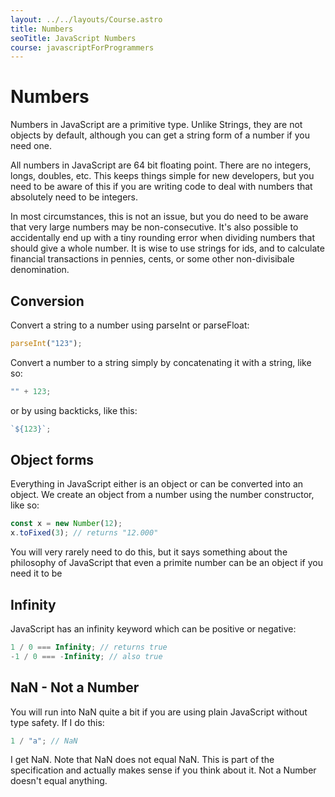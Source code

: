 ```yaml
---
layout: ../../layouts/Course.astro
title: Numbers
seoTitle: JavaScript Numbers
course: javascriptForProgrammers
---
```


# Numbers

Numbers in JavaScript are a primitive type. Unlike Strings, they are not objects by default, although you can get a string form of a number if you need one.

All numbers in JavaScript are 64 bit floating point. There are no integers, longs, doubles, etc. This keeps things simple for new developers, but you need to be aware of this if you are writing code to deal with numbers that absolutely need to be integers.

In most circumstances, this is not an issue, but you do need to be aware that very large numbers may be non-consecutive. It's also possible to accidentally end up with a tiny rounding error when dividing numbers that should give a whole number. It is wise to use strings for ids, and to calculate financial transactions in pennies, cents, or some other non-divisibale denomination.

## Conversion

Convert a string to a number using parseInt or parseFloat:

```js
parseInt("123");
```

Convert a number to a string simply by concatenating it with a string, like so:

```js
"" + 123;
```

or by using backticks, like this:

```js
`${123}`;
```

## Object forms

Everything in JavaScript either is an object or can be converted into an object. We create an object from a number using the number constructor, like so:

```js
const x = new Number(12);
x.toFixed(3); // returns "12.000"
```

You will very rarely need to do this, but it says something about the philosophy of JavaScript that even a primite number can be an object if you need it to be

## Infinity

JavaScript has an infinity keyword which can be positive or negative:

```js
1 / 0 === Infinity; // returns true
-1 / 0 === -Infinity; // also true
```

## NaN - Not a Number

You will run into NaN quite a bit if you are using plain JavaScript without type safety. If I do this:

```js
1 / "a"; // NaN
```

I get NaN. Note that NaN does not equal NaN. This is part of the specification and actually makes sense if you think about it. Not a Number doesn't equal anything.
